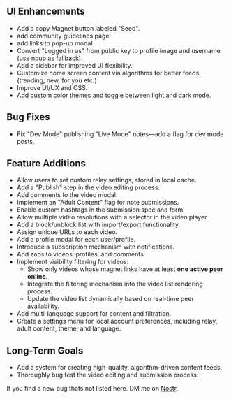 ## UI Enhancements

- Add a copy Magnet button labeled "Seed".
- add community guidelines page
- add links to pop-up modal
- Convert "Logged in as" from public key to profile image and username (use npub as fallback).
- Add a sidebar for improved UI flexibility.
- Customize home screen content via algorithms for better feeds. (trending, new, for you etc.)
- Improve UI/UX and CSS.
- Add custom color themes and toggle between light and dark mode.

## Bug Fixes

- Fix "Dev Mode" publishing "Live Mode" notes—add a flag for dev mode posts.

## Feature Additions

- Allow users to set custom relay settings, stored in local cache.
- Add a "Publish" step in the video editing process.
- Add comments to the video modal.
- Implement an "Adult Content" flag for note submissions.
- Enable custom hashtags in the submission spec and form.
- Allow multiple video resolutions with a selector in the video player.
- Add a block/unblock list with import/export functionality.
- Assign unique URLs to each video.
- Add a profile modal for each user/profile.
- Introduce a subscription mechanism with notifications.
- Add zaps to videos, profiles, and comments.
- Implement visibility filtering for videos:
  - Show only videos whose magnet links have at least **one active peer online**.
  - Integrate the filtering mechanism into the video list rendering process.
  - Update the video list dynamically based on real-time peer availability.
- Add multi-language support for content and filtration.
- Create a settings menu for local account preferences, including relay, adult content, theme, and language.

## Long-Term Goals

- Add a system for creating high-quality, algorithm-driven content feeds.
- Thoroughly bug test the video editing and submission process.

If you find a new bug thats not listed here. DM me on [Nostr](https://primal.net/p/npub13yarr7j6vjqjjkahd63dmr27curypehx45ucue286ac7sft27y0srnpmpe).

